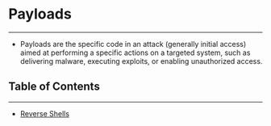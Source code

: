 # Payloads
---
- Payloads are the specific code in an attack (generally initial access) aimed at performing a specific actions on a targeted system, such as delivering malware, executing exploits, or enabling unauthorized access.
## Table of Contents
---
- [Reverse Shells](./Reverse%20Shells.md)
